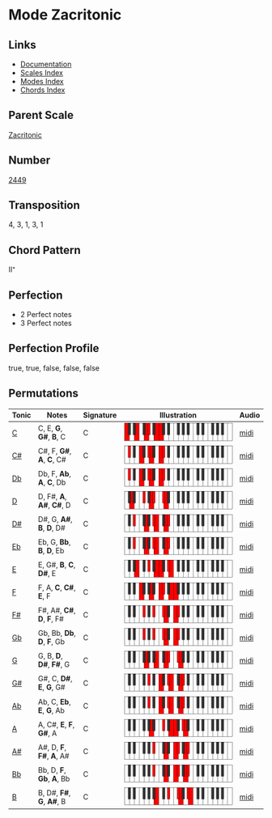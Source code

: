 # Mode Zacritonic

## Links

- [Documentation](README.md)
- [Scales Index](Scales.md)
- [Modes Index](Modes.md)
- [Chords Index](Chords.md)

## Parent Scale

[Zacritonic](ScaleZacritonic.md)

## Number

[2449](https://ianring.com/musictheory/scales/2449)

## Transposition

4, 3, 1, 3, 1

## Chord Pattern

II⁺

## Perfection

- 2 Perfect notes
- 3 Perfect notes

## Perfection Profile

true, true, false, false, false

## Permutations

| Tonic | Notes | Signature | Illustration | Audio |
|-------|-------|-----------|--------------|-------|
| [C](ModeCNaturalZacritonic.md) | C, E, **G**, **G#**, **B**, C | C | ![CNaturalZacritonic](ModeCNaturalZacritonic.png) | [midi](https://github.com/edipermadi/music/blob/main/docs/ModeCNaturalZacritonic.mid?raw=true) |
| [C#](ModeCSharpZacritonic.md) | C#, F, **G#**, **A**, **C**, C# | C | ![CSharpZacritonic](ModeCSharpZacritonic.png) | [midi](https://github.com/edipermadi/music/blob/main/docs/ModeCSharpZacritonic.mid?raw=true) |
| [Db](ModeDFlatZacritonic.md) | Db, F, **Ab**, **A**, **C**, Db | C | ![DFlatZacritonic](ModeDFlatZacritonic.png) | [midi](https://github.com/edipermadi/music/blob/main/docs/ModeDFlatZacritonic.mid?raw=true) |
| [D](ModeDNaturalZacritonic.md) | D, F#, **A**, **A#**, **C#**, D | C | ![DNaturalZacritonic](ModeDNaturalZacritonic.png) | [midi](https://github.com/edipermadi/music/blob/main/docs/ModeDNaturalZacritonic.mid?raw=true) |
| [D#](ModeDSharpZacritonic.md) | D#, G, **A#**, **B**, **D**, D# | C | ![DSharpZacritonic](ModeDSharpZacritonic.png) | [midi](https://github.com/edipermadi/music/blob/main/docs/ModeDSharpZacritonic.mid?raw=true) |
| [Eb](ModeEFlatZacritonic.md) | Eb, G, **Bb**, **B**, **D**, Eb | C | ![EFlatZacritonic](ModeEFlatZacritonic.png) | [midi](https://github.com/edipermadi/music/blob/main/docs/ModeEFlatZacritonic.mid?raw=true) |
| [E](ModeENaturalZacritonic.md) | E, G#, **B**, **C**, **D#**, E | C | ![ENaturalZacritonic](ModeENaturalZacritonic.png) | [midi](https://github.com/edipermadi/music/blob/main/docs/ModeENaturalZacritonic.mid?raw=true) |
| [F](ModeFNaturalZacritonic.md) | F, A, **C**, **C#**, **E**, F | C | ![FNaturalZacritonic](ModeFNaturalZacritonic.png) | [midi](https://github.com/edipermadi/music/blob/main/docs/ModeFNaturalZacritonic.mid?raw=true) |
| [F#](ModeFSharpZacritonic.md) | F#, A#, **C#**, **D**, **F**, F# | C | ![FSharpZacritonic](ModeFSharpZacritonic.png) | [midi](https://github.com/edipermadi/music/blob/main/docs/ModeFSharpZacritonic.mid?raw=true) |
| [Gb](ModeGFlatZacritonic.md) | Gb, Bb, **Db**, **D**, **F**, Gb | C | ![GFlatZacritonic](ModeGFlatZacritonic.png) | [midi](https://github.com/edipermadi/music/blob/main/docs/ModeGFlatZacritonic.mid?raw=true) |
| [G](ModeGNaturalZacritonic.md) | G, B, **D**, **D#**, **F#**, G | C | ![GNaturalZacritonic](ModeGNaturalZacritonic.png) | [midi](https://github.com/edipermadi/music/blob/main/docs/ModeGNaturalZacritonic.mid?raw=true) |
| [G#](ModeGSharpZacritonic.md) | G#, C, **D#**, **E**, **G**, G# | C | ![GSharpZacritonic](ModeGSharpZacritonic.png) | [midi](https://github.com/edipermadi/music/blob/main/docs/ModeGSharpZacritonic.mid?raw=true) |
| [Ab](ModeAFlatZacritonic.md) | Ab, C, **Eb**, **E**, **G**, Ab | C | ![AFlatZacritonic](ModeAFlatZacritonic.png) | [midi](https://github.com/edipermadi/music/blob/main/docs/ModeAFlatZacritonic.mid?raw=true) |
| [A](ModeANaturalZacritonic.md) | A, C#, **E**, **F**, **G#**, A | C | ![ANaturalZacritonic](ModeANaturalZacritonic.png) | [midi](https://github.com/edipermadi/music/blob/main/docs/ModeANaturalZacritonic.mid?raw=true) |
| [A#](ModeASharpZacritonic.md) | A#, D, **F**, **F#**, **A**, A# | C | ![ASharpZacritonic](ModeASharpZacritonic.png) | [midi](https://github.com/edipermadi/music/blob/main/docs/ModeASharpZacritonic.mid?raw=true) |
| [Bb](ModeBFlatZacritonic.md) | Bb, D, **F**, **Gb**, **A**, Bb | C | ![BFlatZacritonic](ModeBFlatZacritonic.png) | [midi](https://github.com/edipermadi/music/blob/main/docs/ModeBFlatZacritonic.mid?raw=true) |
| [B](ModeBNaturalZacritonic.md) | B, D#, **F#**, **G**, **A#**, B | C | ![BNaturalZacritonic](ModeBNaturalZacritonic.png) | [midi](https://github.com/edipermadi/music/blob/main/docs/ModeBNaturalZacritonic.mid?raw=true) |
